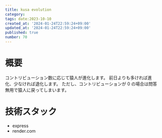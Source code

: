```yaml
---
title: kusa evolution
category:
tags: date:2023-10-10
created_at: '2024-01-24T22:59:24+09:00'
updated_at: '2024-01-24T22:59:24+09:00'
published: true
number: 70
---
```


# 概要
コントリビューション数に応じて猿人が進化します。
前日よりも多ければ進化、少なければ退化します。
ただし、コントリビューションが 0 の場合は問答無用で猿人に戻ってしまいます。


# 技術スタック
- express
- render.com

